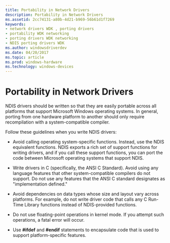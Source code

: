 ```yaml
---
title: Portability in Network Drivers
description: Portability in Network Drivers
ms.assetid: 2cc74131-a80b-4d21-b969-56b61d1f7269
keywords:
- network drivers WDK , porting drivers
- portability WDK networking
- porting drivers WDK networking
- NDIS porting drivers WDK
ms.author: windowsdriverdev
ms.date: 04/20/2017
ms.topic: article
ms.prod: windows-hardware
ms.technology: windows-devices
---
```


# Portability in Network Drivers





NDIS drivers should be written so that they are easily portable across all platforms that support Microsoft Windows operating systems. In general, porting from one hardware platform to another should only require recompilation with a system-compatible compiler.

Follow these guidelines when you write NDIS drivers:

-   Avoid calling operating system-specific functions. Instead, use the NDIS equivalent functions. NDIS exports a rich set of support functions for writing drivers, and if you call these support functions, you can port the code between Microsoft operating systems that support NDIS.

-   Write drivers in C (specifically, the ANSI C Standard). Avoid using any language features that other system-compatible compilers do not support. Do not use any features that the ANSI C standard designates as "implementation defined."

-   Avoid dependencies on data types whose size and layout vary across platforms. For example, do not write driver code that calls any C Run-Time Library functions instead of NDIS-provided functions.

-   Do not use floating-point operations in kernel mode. If you attempt such operations, a fatal error will occur.

-   Use **\#ifdef** and **\#endif** statements to encapsulate code that is used to support platform-specific features.

 

 





